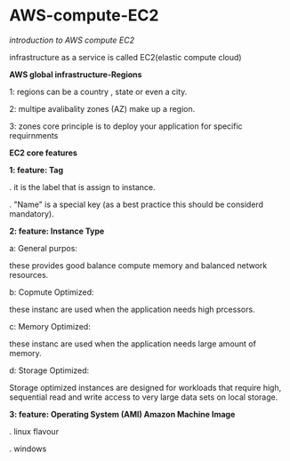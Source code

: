 # AWS-compute-EC2

*introduction to AWS compute EC2*

infrastructure as a service is called EC2(elastic compute cloud)

**AWS global infrastructure-Regions**

1: regions can be a country , state or even a city.

2: multipe avalibality zones (AZ) make up a region.

3: zones core principle is to deploy your application for specific requirnments


**EC2 core features**

**1: feature: Tag**

. it is the label that is  assign to instance.

. "Name" is a special key (as a best practice this should be considerd mandatory).


**2: feature: Instance Type**

a: General purpos:

these provides good balance compute memory and balanced network resources.

b: Copmute Optimized:

these instanc are used when the application needs high prcessors.

c: Memory Optimized:

these instanc are used when the application needs large amount of memory.

d: Storage Optimized:

Storage optimized instances are designed for workloads that require high, sequential read and write access to very large data sets on local storage.


**3: feature: Operating System (AMI) Amazon Machine Image**

. linux flavour

. windows




 
